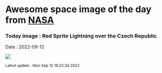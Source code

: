 
# Awesome space image of the day from [NASA](https://api.nasa.gov/)

### Today image : Red Sprite Lightning over the Czech Republic

Date : 2022-09-12


![](https://apod.nasa.gov/apod/image/2209/sprites_scerba_960.jpg)

<small>Latest update : Mon Sep 12 18:22:34 2022</small>


